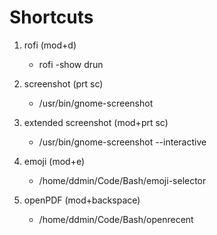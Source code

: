 # Shortcuts

1. rofi (mod+d)
    - rofi -show drun

2. screenshot (prt sc)
    - /usr/bin/gnome-screenshot

3. extended screenshot (mod+prt sc)
    - /usr/bin/gnome-screenshot --interactive

4. emoji (mod+e)
    - /home/ddmin/Code/Bash/emoji-selector

5. openPDF (mod+backspace)
    - /home/ddmin/Code/Bash/openrecent
